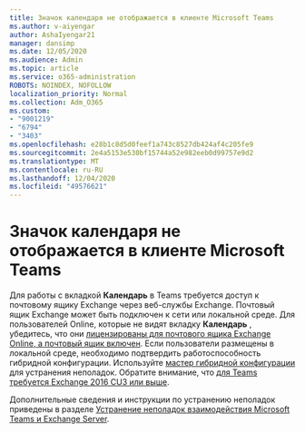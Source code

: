 ```yaml
---
title: Значок календаря не отображается в клиенте Microsoft Teams
ms.author: v-aiyengar
author: AshaIyengar21
manager: dansimp
ms.date: 12/05/2020
ms.audience: Admin
ms.topic: article
ms.service: o365-administration
ROBOTS: NOINDEX, NOFOLLOW
localization_priority: Normal
ms.collection: Adm_O365
ms.custom:
- "9001219"
- "6794"
- "3403"
ms.openlocfilehash: e28b1c8d5d0feef1a743c8527db424af4c205fe9
ms.sourcegitcommit: 2e4a5153e530bf15744a52e982eeb0d99757e9d2
ms.translationtype: MT
ms.contentlocale: ru-RU
ms.lasthandoff: 12/04/2020
ms.locfileid: "49576621"
---
```

# <a name="calendar-icon-isnt-showing-in-microsoft-teams-client"></a>Значок календаря не отображается в клиенте Microsoft Teams

Для работы с вкладкой **Календарь** в Teams требуется доступ к почтовому ящику Exchange через веб-службы Exchange. Почтовый ящик Exchange может быть подключен к сети или локальной среде. Для пользователей Online, которые не видят вкладку **Календарь** , убедитесь, что они [лицензированы для почтового ящика Exchange Online, а почтовый ящик включен](https://docs.microsoft.com/exchange/recipients-in-exchange-online/create-user-mailboxes). Если пользователи размещены в локальной среде, необходимо подтвердить работоспособность гибридной конфигурации. Используйте [мастер гибридной конфигурации](https://docs.microsoft.com/exchange/hybrid-deployment/hybrid-agent) для устранения неполадок. Обратите внимание, что [для Teams требуется Exchange 2016 CU3 или выше](https://docs.microsoft.com/microsoftteams/exchange-teams-interact).

Дополнительные сведения и инструкции по устранению неполадок приведены в разделе [Устранение неполадок взаимодействия Microsoft Teams и Exchange Server](https://docs.microsoft.com/microsoftteams/troubleshoot/known-issues/teams-exchange-interaction-issue).
